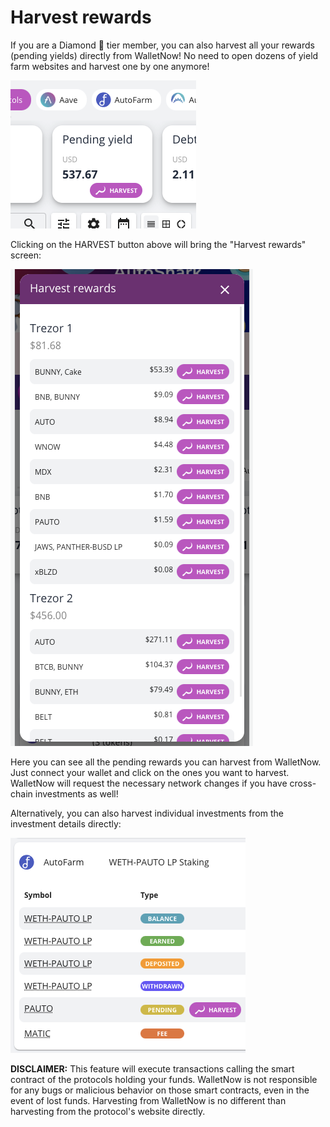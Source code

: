 # Harvest rewards

If you are a Diamond 💎  tier member, you can also harvest all your rewards (pending yields) directly from WalletNow! No need to open dozens of yield farm websites and harvest one by one anymore!

![](<../.gitbook/assets/image (75) (1).png>)

Clicking on the HARVEST button above will bring the "Harvest rewards" screen:

![](<../.gitbook/assets/image (74).png>)

Here you can see all the pending rewards you can harvest from WalletNow. Just connect your wallet and click on the ones you want to harvest. WalletNow will request the necessary network changes if you have cross-chain investments as well!

Alternatively, you can also harvest individual investments from the investment details directly:

![](<../.gitbook/assets/image (76) (1) (1) (1).png>)

**DISCLAIMER:** This feature will execute transactions calling the smart contract of the protocols holding your funds. WalletNow is not responsible for any bugs or malicious behavior on those smart contracts, even in the event of lost funds. Harvesting from WalletNow is no different than harvesting from the protocol's website directly.
